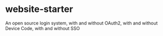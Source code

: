 # website-starter
An open source login system, with and without OAuth2, with and without Device Code, with and without SSO
